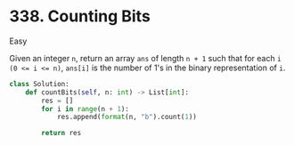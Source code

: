# 338. Counting Bits

Easy

Given an integer `n`, return an array `ans` of length `n + 1` such that for each `i` `(0 <= i <= n)`, `ans[i]` is the number of 1's in the binary representation of `i`.

```python
class Solution:
    def countBits(self, n: int) -> List[int]:
        res = []
        for i in range(n + 1):
            res.append(format(n, "b").count(1))

        return res
```
